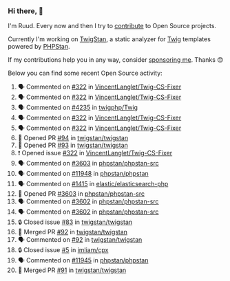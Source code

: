 ### Hi there, 👋

I'm Ruud. Every now and then I try to [contribute](https://github.com/pulls?q=+is%3Apr+author%3Aruudk+archived%3Afalse+is%3Apublic+) to Open Source projects.

Currently I'm working on [TwigStan](https://github.com/twigstan), a static analyzer for [Twig](https://twig.symfony.com/) templates powered by [PHPStan](https://phpstan.org/).

If my contributions help you in any way, consider [sponsoring me](https://github.com/sponsors/ruudk). Thanks 😊

Below you can find some recent Open Source activity:

<!--START_SECTION:activity-->
1. 🗣 Commented on [#322](https://github.com/VincentLanglet/Twig-CS-Fixer/issues/322#issuecomment-2456671458) in [VincentLanglet/Twig-CS-Fixer](https://github.com/VincentLanglet/Twig-CS-Fixer)
2. 🗣 Commented on [#322](https://github.com/VincentLanglet/Twig-CS-Fixer/issues/322#issuecomment-2456670415) in [VincentLanglet/Twig-CS-Fixer](https://github.com/VincentLanglet/Twig-CS-Fixer)
3. 🗣 Commented on [#4235](https://github.com/twigphp/Twig/pull/4235#issuecomment-2456589867) in [twigphp/Twig](https://github.com/twigphp/Twig)
4. 🗣 Commented on [#322](https://github.com/VincentLanglet/Twig-CS-Fixer/issues/322#issuecomment-2456518155) in [VincentLanglet/Twig-CS-Fixer](https://github.com/VincentLanglet/Twig-CS-Fixer)
5. 🗣 Commented on [#322](https://github.com/VincentLanglet/Twig-CS-Fixer/issues/322#issuecomment-2456451159) in [VincentLanglet/Twig-CS-Fixer](https://github.com/VincentLanglet/Twig-CS-Fixer)
6. 💪 Opened PR [#94](https://github.com/twigstan/twigstan/pull/94) in [twigstan/twigstan](https://github.com/twigstan/twigstan)
7. 💪 Opened PR [#93](https://github.com/twigstan/twigstan/pull/93) in [twigstan/twigstan](https://github.com/twigstan/twigstan)
8. ❗ Opened issue [#322](https://github.com/VincentLanglet/Twig-CS-Fixer/issues/322) in [VincentLanglet/Twig-CS-Fixer](https://github.com/VincentLanglet/Twig-CS-Fixer)
9. 🗣 Commented on [#3603](https://github.com/phpstan/phpstan-src/pull/3603#issuecomment-2455386991) in [phpstan/phpstan-src](https://github.com/phpstan/phpstan-src)
10. 🗣 Commented on [#11948](https://github.com/phpstan/phpstan/issues/11948#issuecomment-2455376344) in [phpstan/phpstan](https://github.com/phpstan/phpstan)
11. 🗣 Commented on [#1415](https://github.com/elastic/elasticsearch-php/pull/1415#issuecomment-2455212002) in [elastic/elasticsearch-php](https://github.com/elastic/elasticsearch-php)
12. 💪 Opened PR [#3603](https://github.com/phpstan/phpstan-src/pull/3603) in [phpstan/phpstan-src](https://github.com/phpstan/phpstan-src)
13. 🗣 Commented on [#3602](https://github.com/phpstan/phpstan-src/pull/3602#issuecomment-2454917380) in [phpstan/phpstan-src](https://github.com/phpstan/phpstan-src)
14. 🗣 Commented on [#3602](https://github.com/phpstan/phpstan-src/pull/3602#issuecomment-2454915019) in [phpstan/phpstan-src](https://github.com/phpstan/phpstan-src)
15. 🔒 Closed issue [#83](https://github.com/twigstan/twigstan/issues/83) in [twigstan/twigstan](https://github.com/twigstan/twigstan)
16. 🎉 Merged PR [#92](https://github.com/twigstan/twigstan/pull/92) in [twigstan/twigstan](https://github.com/twigstan/twigstan)
17. 🗣 Commented on [#92](https://github.com/twigstan/twigstan/pull/92#issuecomment-2454801041) in [twigstan/twigstan](https://github.com/twigstan/twigstan)
18. 🔒 Closed issue [#5](https://github.com/imliam/cpx/issues/5) in [imliam/cpx](https://github.com/imliam/cpx)
19. 🗣 Commented on [#11945](https://github.com/phpstan/phpstan/issues/11945#issuecomment-2454498696) in [phpstan/phpstan](https://github.com/phpstan/phpstan)
20. 🎉 Merged PR [#91](https://github.com/twigstan/twigstan/pull/91) in [twigstan/twigstan](https://github.com/twigstan/twigstan)
<!--END_SECTION:activity-->
